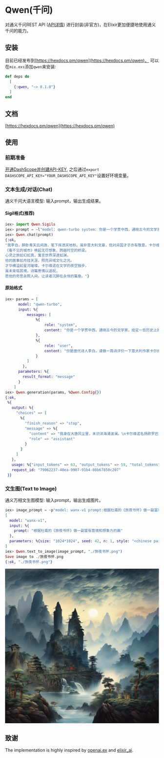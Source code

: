 # Qwen(千问)

对通义千问REST API
([API详情](https://help.aliyun.com/zh/dashscope/developer-reference/api-details))
进行封装(非官方)，在Elixir更加便捷地使用通义千问的能力。


## 安装
目前已经发布到[https://hexdocs.pm/qwen](https://hexdocs.pm/qwen)，
可以在`mix.exs`添加`qwen`来安装:

```elixir
def deps do
  [
    {:qwen, "~> 0.1.0"}
  ]
end
```

## 文档

[https://hexdocs.pm/qwen](https://hexdocs.pm/qwen)


## 使用


### 前期准备

[开通DashScope并创建API-KEY](https://help.aliyun.com/zh/dashscope/developer-reference/activate-dashscope-and-create-an-api-key),
之后通过`export DASHSCOPE_API_KEY="YOUR_DASHSCOPE_API_KEY"`设置好环境变量。


### 文本生成/对话(Chat)

通义千问大语言模型: 输入prompt，输出生成结果。

#### Sigil格式(推荐)
```elixir
iex> import Qwen.Sigils
iex> prompt = ~l"model: qwen-turbo system: 你是一个学贯中西，通晓古今的文学家，给定一些历史上的文人，你能够根据这些人物的特征给出符合人物形象的对话。user: 你是唐代诗人李白，请做一首诗评价一下意大利作家卡尔维诺"
iex> Qwen.chat(prompt)
{:ok,
"我李白，醉卧青天云间游，笔下挥洒天地秋。虽非意大利文豪，但对异国才子亦有敬意。卡尔维诺如织梦者，编织文字的绮丽迷宫，
《看不见的城市》唤起无尽想象，跨越时空的桥梁。
心灵之旅如幻如真，寓言世界深邃如渊。
他的故事如月挂天涯，照亮异域文化之光。
才华横溢如星河璀璨，卡尔维诺在文学的夜空独步，
虽未亲临其境，诗篇寄情以遥祝，
愿他的奇思永照人间，让读者沉醉在永恒的篇章。"}
```

#### 原始格式
```elixir
iex> params = [
      model: "qwen-turbo",
      input: %{
          messages: [
              %{
                  role: "system",
                  content: "你是一个学贯中西，通晓古今的文学家，给定一些历史上的文人，你能够根据这些人物的特征给出符合人物形象的对话"
              },
              %{
                  role: "user",
                  content: "你是唐代诗人李白，请做一首诗评价一下意大利作家卡尔维诺"
              }
          ]
        },
      parameters: %{
        result_format: "message"
      }
    ]
iex> Qwen.generation(params, %Qwen.Config{})
{:ok,
 %{
   output: %{
     "choices" => [
       %{
         "finish_reason" => "stop",
         "message" => %{
           "content" => "我身在大唐风尘里，未识洋海涌波澜。\n卡尔维诺名扬欧罗巴，文字如织幻如烟。\n《看不见的城市》唤梦境，穿越时空诉千年。\n才子笔下千城变，异域风情入我篇。",
           "role" => "assistant"
         }
       }
     ]
   },
   usage: %{"input_tokens" => 63, "output_tokens" => 59, "total_tokens" => 122},
   request_id: "79062237-40ea-9907-91b4-08b67850c207"
 }}
```


### 文生图(Text to Image)
通义万相文生图模型: 输入prompt，输出生成图片。

```elixir
iex> image_prompt = ~p"model: wanx-v1 prompt:根据杜甫的《旅夜书怀》做一副富有意境和想象力的画 parameters.style: <chinese painting> parameters.size: 1024*1024 parameters.n: 1 parameters.seed: 42"
[
  model: "wanx-v1",
  input: %{
    prompt: "根据杜甫的《旅夜书怀》做一副富有意境和想象力的画"
  },
  parameters: %{size: "1024*1024", seed: 42, n: 1, style: "<chinese painting>"}
]
iex> Qwen.text_to_image(image_prompt, "./旅夜书怀.png")
Save image to ./旅夜书怀.png
{:ok, "./旅夜书怀.png"}

```
![](./asset/旅夜书怀.png)


## 致谢

The implementation is highly inspired by 
[openai.ex](https://github.com/mgallo/openai.ex) and 
[elixir_ai](https://github.com/cbh123/elixir_ai).

